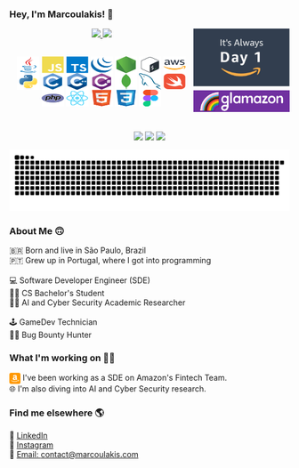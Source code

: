 ### Hey, I'm Marcoulakis! 👋


<div align="center">
  
  <a href="https://github.com/marcoulakis">
    <img height="150em" src="https://github-readme-stats.vercel.app/api?username=marcoulakis&show_icons=true&theme=nightowl&include_all_commits=true&count_private=true"/>
    <img height="150em" src="https://github-readme-stats.vercel.app/api/top-langs/?username=marcoulakis&layout=compact&langs_count=7&theme=nightowl"/>
    <img height="150em" src="https://raw.githubusercontent.com/marcoulakis/marcoulakis/refs/heads/master/imgs/glamazon.png" align="right" />
  </a> 
</div>
<p align="center"><br>

  <img align="center" alt="Marcoulakis-Java" height="30" width="40" src="https://raw.githubusercontent.com/devicons/devicon/refs/heads/master/icons/java/java-original.svg">
  <img align="center" alt="Marcoulakis-Js" height="30" width="40" src="https://raw.githubusercontent.com/devicons/devicon/master/icons/javascript/javascript-plain.svg">
  <img align="center" alt="Marcoulakis-Ts" height="30" width="40" src="https://raw.githubusercontent.com/devicons/devicon/master/icons/typescript/typescript-plain.svg">
  <img align="center" alt="Marcoulakis-jQuery" height="30" width="40" src="https://raw.githubusercontent.com/devicons/devicon/master/icons/jquery/jquery-original.svg">
  <img align="center" alt="Marcoulakis-NodeJs" height="30" width="40" src="https://raw.githubusercontent.com/devicons/devicon/master/icons/nodejs/nodejs-original.svg">
  <img align="center" alt="Marcoulakis-Bash" height="30" width="40" src="https://raw.githubusercontent.com/devicons/devicon/master/icons/bash/bash-original.svg">
  <img align="center" alt="Marcoulakis-AWS" height="30" width="40" src="https://raw.githubusercontent.com/devicons/devicon/refs/heads/master/icons/amazonwebservices/amazonwebservices-original-wordmark.svg">
  <img align="center" alt="Marcoulakis-Python" height="30" width="40" src="https://raw.githubusercontent.com/devicons/devicon/master/icons/python/python-original.svg">
  <img align="center" alt="Marcoulakis-C" height="30" width="40" src="https://raw.githubusercontent.com/devicons/devicon/refs/heads/master/icons/c/c-original.svg">
  <img align="center" alt="Marcoulakis-CplusPlus" height="30" width="40" src="https://raw.githubusercontent.com/devicons/devicon/master/icons/cplusplus/cplusplus-original.svg">
  <img align="center" alt="Marcoulakis-Csharp" height="30" width="40" src="https://raw.githubusercontent.com/devicons/devicon/master/icons/csharp/csharp-original.svg">
  <img align="center" alt="Marcoulakis-MongoDB" height="30" width="40" src="https://raw.githubusercontent.com/devicons/devicon/master/icons/mongodb/mongodb-plain.svg">
  <img align="center" alt="Marcoulakis-MySQL" height="30" width="40" src="https://raw.githubusercontent.com/devicons/devicon/master/icons/mysql/mysql-original.svg">
  <img align="center" alt="Marcoulakis-Swift" height="30" width="40" src="https://raw.githubusercontent.com/devicons/devicon/master/icons/swift/swift-original.svg">
  <img align="center" alt="Marcoulakis-PHP" height="30" width="40" src="https://raw.githubusercontent.com/devicons/devicon/master/icons/php/php-original.svg">
  <img align="center" alt="Marcoulakis-React" height="30" width="40" src="https://raw.githubusercontent.com/devicons/devicon/master/icons/react/react-original.svg">
  <img align="center" alt="Marcoulakis-HTML" height="30" width="40" src="https://raw.githubusercontent.com/devicons/devicon/master/icons/html5/html5-original.svg">
  <img align="center" alt="Marcoulakis-CSS" height="30" width="40" src="https://raw.githubusercontent.com/devicons/devicon/master/icons/css3/css3-original.svg">
  <img align="center" alt="Marcoulakis-Figma" height="30" width="40" src="https://raw.githubusercontent.com/devicons/devicon/master/icons/figma/figma-original.svg">
</p>
  <br>
<div>
  <p align="center">
      <a href="https://instagram.com/_marcoulakis" target="_blank"><img src="https://img.shields.io/badge/-Instagram-%23E4405F?style=for-the-badge&logo=instagram&logoColor=white" target="_blank"></a>
    <a href = "mailto:contact@marcoulakis.me"><img src="https://img.shields.io/badge/-Gmail-%23333?style=for-the-badge&logo=gmail&logoColor=white" target="_blank"></a>
    <a href="https://www.linkedin.com/in/marcoulakis" target="_blank"><img src="https://img.shields.io/badge/-LinkedIn-%230077B5?style=for-the-badge&logo=linkedin&logoColor=white" target="_blank"></a> 
  </p>
  <p align="center">
    <img src="https://github.com/marcoulakis/marcoulakis/blob/output/github-contribution-grid-snake.svg" target="_blank" alt="Snake animation">  
  </p>

</div>
  
### About Me 🙃
🇧🇷 Born and live in São Paulo, Brazil <br>
🇵🇹 Grew up in Portugal, where I got into programming <br>
<br>
💻 Software Developer Engineer (SDE) <br>
👩‍🎓 CS Bachelor's Student <br>
👩‍🔬 AI and Cyber Security Academic Researcher <br>
<br>
🕹️ GameDev Technician <br>
👩‍💻 Bug Bounty Hunter


### What I'm working on 👨‍💻

<img align="center" alt="Marcoulakis-Csharp" height="20" width="20" src="https://raw.githubusercontent.com/marcoulakis/marcoulakis/refs/heads/master/imgs/amazon.svg"> I've been working as a SDE on Amazon's Fintech Team. <br>
🌐 I'm also diving into AI and Cyber Security research.


### Find me elsewhere 🌎

💼 [LinkedIn](https://www.linkedin.com/in/marcoulakis/) <br>
📸 [Instagram](https://instagram.com/_marcoulakis)  <br>
📧 [Email: contact@marcoulakis.com](mailto:contact@marcoulakis.com)
    

